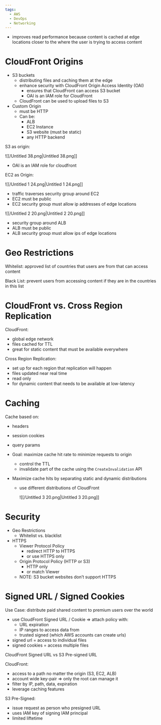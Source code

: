 ```yaml
---
tags:
  - AWS
  - DevOps
  - Networking
---
```

- improves read performance because content is cached at edge locations closer to the where the user is trying to access content

# CloudFront Origins

- S3 buckets
    - distributing files and caching them at the edge
    - enhance security with CloudFront Origin Access Identity (OAI)
        - ensures that CloudFront can access S3 bucket
        - OAI is an IAM role for CloudFront
    - CloudFront can be used to upload files to S3
- Custom Origin
    - must be HTTP
    - Can be:
        - ALB
        - EC2 Instance
        - S3 website (must be static)
        - any HTTP backend

S3 as origin:

![[/Untitled 38.png|Untitled 38.png]]

- OAI is an IAM role for cloudfront

EC2 as Origin:

![[/Untitled 1 24.png|Untitled 1 24.png]]

- traffic traverses security group around EC2
- EC2 must be public
- EC2 security group must allow ip addresses of edge locations

![[/Untitled 2 20.png|Untitled 2 20.png]]

- security group around ALB
- ALB must be public
- ALB security group must allow ips of edge locations

# Geo Restrictions

Whitelist: approved list of countries that users are from that can access content

Black List: prevent users from accessing content if they are in the countries in this list

# CloudFront vs. Cross Region Replication

CloudFront:

- global edge network
- files cached for TTL
- great for static content that must be available everywhere

Cross Region Replication:

- set up for each region that replication will happen
- files updated near real time
- read only
- for dynamic content that needs to be available at low-latency

# Caching

Cache based on:

- headers
- session cookies
- query params

- Goal: maximize cache hit rate to minimize requests to origin
    - control the TTL
    - invalidate part of the cache using the `CreateInvalidation` API
- Maximize cache hits by separating static and dynamic distributions
    - use different distributions of CloudFront
        
        ![[/Untitled 3 20.png|Untitled 3 20.png]]
        

  

# Security

- Geo Restrictions
    - Whitelist vs. blacklist
- HTTPS
    - Viewer Protocol Policy
        - redirect HTTP to HTTPS
        - or use HTTPS only
    - Origin Protocol Policy (HTTP or S3)
        - HTTP only
        - or match Viewer
    - NOTE: S3 bucket websites don’t support HTTPS

# Signed URL / Signed Cookies

Use Case: distribute paid shared content to premium users over the world

- use CloudFront Signed URL / Cookie ⇒ attach policy with:
    - URL expiration
    - IP ranges to access data from
    - trusted signed (which AWS accounts can create urls)
- signed url = access to individual files
- signed cookies = access multiple files

CloudFront Signed URL vs S3 Pre-signed URL

CloudFront:

- access to a path no matter the origin (S3, EC2, ALB)
- account wide key-pair ⇒ only the root can manage it
- filter by IP, path, data, expiration
- leverage caching features

S3 Pre-Signed:

- issue request as person who presigned URL
- uses IAM key of signing IAM principal
- limited liftetime